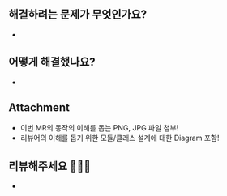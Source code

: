 ## 해결하려는 문제가 무엇인가요?
*

## 어떻게 해결했나요?
*

## Attachment
* 이번 MR의 동작의 이해를 돕는 PNG, JPG 파일 첨부!
* 리뷰어의 이해를 돕기 위한 모듈/클래스 설계에 대한 Diagram 포함!

## 리뷰해주세요 🙇🏻‍♂️
*
